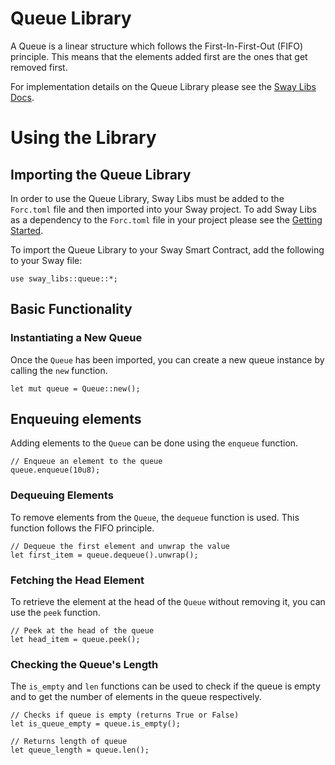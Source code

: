 # Queue Library

A Queue is a linear structure which follows the First-In-First-Out (FIFO) principle. This means that the elements added first are the ones that get removed first.

For implementation details on the Queue Library please see the [Sway Libs Docs](https://fuellabs.github.io/sway-libs/master/sway_libs/queue/index.html).

# Using the Library

## Importing the Queue Library

In order to use the Queue Library, Sway Libs must be added to the `Forc.toml` file and then imported into your Sway project. To add Sway Libs as a dependency to the `Forc.toml` file in your project please see the [Getting Started](../../../getting_started/index.md).

To import the Queue Library to your Sway Smart Contract, add the following to your Sway file:

```sway
use sway_libs::queue::*;
```

## Basic Functionality

### Instantiating a New Queue

Once the `Queue` has been imported, you can create a new queue instance by calling the `new` function.

```sway
let mut queue = Queue::new();
```

## Enqueuing elements

Adding elements to the `Queue` can be done using the `enqueue` function.

```sway
// Enqueue an element to the queue
queue.enqueue(10u8);
```

### Dequeuing Elements

To remove elements from the `Queue`, the `dequeue` function is used. This function follows the FIFO principle.

```sway
// Dequeue the first element and unwrap the value
let first_item = queue.dequeue().unwrap();
```

### Fetching the Head Element

To retrieve the element at the head of the `Queue` without removing it, you can use the `peek` function.

```sway
// Peek at the head of the queue
let head_item = queue.peek();
```

### Checking the Queue's Length

The `is_empty` and `len` functions can be used to check if the queue is empty and to get the number of elements in the queue respectively.

```sway
// Checks if queue is empty (returns True or False)
let is_queue_empty = queue.is_empty();

// Returns length of queue
let queue_length = queue.len();
```

